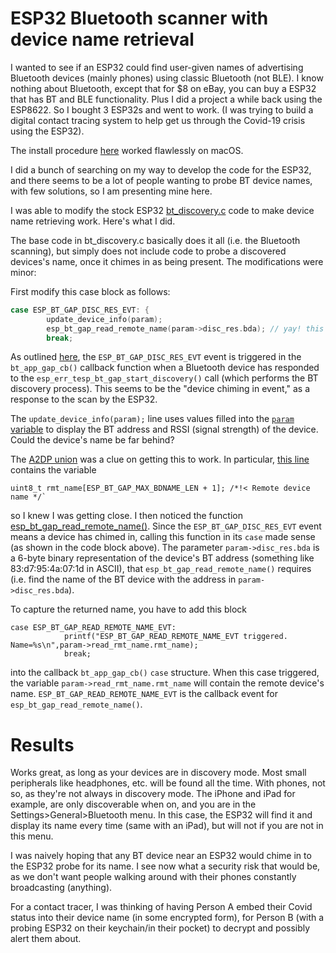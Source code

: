 # ESP32 Bluetooth scanner with device name retrieval

I wanted to see if an ESP32 could find user-given names of advertising Bluetooth
devices (mainly phones) using classic Bluetooth (not BLE). I know nothing about Bluetooth, except
that for $8 on eBay, you can buy a ESP32 that has BT and BLE functionality.  Plus I did
a project a while back using the ESP8622. So I bought 3 ESP32s and went to work. (I was trying
to build a digital contact tracing system to help get us through the Covid-19 crisis using the ESP32).

The install procedure [here](https://docs.espressif.com/projects/esp-idf/en/latest/esp32/get-started/) worked flawlessly on macOS.

I did a bunch of searching on my way to develop the code for the ESP32, and there seems to be a lot of
people wanting to probe BT device names, with few solutions, so I am presenting mine here.

 I was able to modify the stock ESP32 [bt_discovery.c](https://github.com/espressif/esp-idf/blob/master/examples/bluetooth/bluedroid/classic_bt/bt_discovery/main/bt_discovery.c) code to make device name retrieving work. Here's what I did.

The base code in bt_discovery.c basically does it all (i.e. the Bluetooth scanning), but simply does not include code to probe a discovered devices's name, once it chimes in as being present.  The modifications were minor: 

First modify this case block as follows:

```c
case ESP_BT_GAP_DISC_RES_EVT: {
        update_device_info(param);
        esp_bt_gap_read_remote_name(param->disc_res.bda); // yay! this works!!
        break;
```

As outlined [here](https://docs.espressif.com/projects/esp-idf/en/latest/esp32/api-reference/bluetooth/esp_gap_bt.html), the `ESP_BT_GAP_DISC_RES_EVT` event is triggered in the ``bt_app_gap_cb()`` callback function when a Bluetooth device has responded to the `esp_err_tesp_bt_gap_start_discovery()` call (which performs the BT discovery process). This seems to be the "device chiming in event," as a response to the scan by the ESP32.

The `update_device_info(param);` line uses values filled into the [`param` variable](https://github.com/espressif/esp-idf/blob/a352097/components/bt/host/bluedroid/api/include/api/esp_gap_bt_api.h#L339) to display the BT address and RSSI (signal strength) of the device. Could the device's name be far behind?

 The [A2DP union](https://github.com/espressif/esp-idf/blob/a352097/components/bt/host/bluedroid/api/include/api/esp_gap_bt_api.h#L226) was a clue on getting this to work.  In particular, [this line](https://github.com/espressif/esp-idf/blob/a352097/components/bt/host/bluedroid/api/include/api/esp_gap_bt_api.h#L336) contains the variable 
```
uint8_t rmt_name[ESP_BT_GAP_MAX_BDNAME_LEN + 1]; /*!< Remote device name */`
``` 

so I knew I was getting close. I then noticed the function [esp_bt_gap_read_remote_name()](https://docs.espressif.com/projects/esp-idf/en/latest/esp32/api-reference/bluetooth/esp_gap_bt.html#_CPPv427esp_bt_gap_read_remote_name13esp_bd_addr_t). Since  the `ESP_BT_GAP_DISC_RES_EVT` event means a device has chimed in, calling this function in its `case` made sense (as shown in the code block above). The parameter `param->disc_res.bda` is a 6-byte binary representation of the device's BT address (something like 83:d7:95:4a:07:1d in ASCII), that `esp_bt_gap_read_remote_name()` requires (i.e. find the name of the BT device with the address in `param->disc_res.bda`).


To capture the returned name, you have to add this block

```
case ESP_BT_GAP_READ_REMOTE_NAME_EVT:
            printf("ESP_BT_GAP_READ_REMOTE_NAME_EVT triggered. Name=%s\n",param->read_rmt_name.rmt_name);
            break;
```

into the callback ``bt_app_gap_cb()`` ``case`` structure. When this case triggered, the variable `param->read_rmt_name.rmt_name` will contain the remote device's name. `ESP_BT_GAP_READ_REMOTE_NAME_EVT` is the callback event for `esp_bt_gap_read_remote_name()`.

# Results

Works great, as long as your devices are in discovery mode.  Most small peripherals like headphones, etc. will be found all the time. With phones, not so, as they're not always in discovery mode.  The iPhone and iPad for example, are only discoverable when on, and you are in the Settings>General>Bluetooth menu. In this case, the ESP32 will find it and display its name every time (same with an iPad), but will not if you are not in this menu.

I was naively hoping that any BT device near an ESP32 would chime in to the ESP32 probe for its name. I see now what a security risk that would be, as we don't want people walking around with their phones constantly broadcasting (anything). 

For a contact tracer, I was thinking of having Person A embed their Covid status into their device name (in some encrypted form), for Person B (with a probing ESP32 on their keychain/in their pocket) to decrypt and possibly alert them about.


